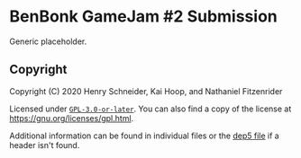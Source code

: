 <!--
  ~ SPDX-FileCopyrightText: 2020 Henry Schneider, Kai Hoop, and Nathaniel Fitzenrider <https://github.com/nfitzen>
  ~
  ~ SPDX-License-Identifier: GPL-3.0-or-later
 -->

# BenBonk GameJam #2 Submission

Generic placeholder.

## Copyright

Copyright (C) 2020 Henry Schneider, Kai Hoop, and Nathaniel Fitzenrider

Licensed under [`GPL-3.0-or-later`](COPYING).
You can also find a copy of the license at <https://gnu.org/licenses/gpl.html>.

Additional information can be found in individual files or the [dep5 file](.reuse/dep5) if a header isn't found.
